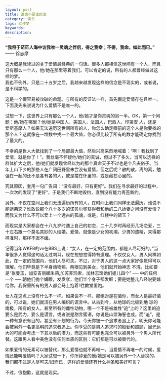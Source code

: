 ```yaml
---
layout: post
title: 谁也不是谁的谁
category: 读书
tags: 红楼梦
keywords: 
description: 
---
```


__“我将于茫茫人海中访我唯一灵魂之伴侣，得之我幸；不得，我命。如此而已。”__ &nbsp;&nbsp;&nbsp;&nbsp; ─── 徐志摩

这大概是我读过的关于爱情最经典的一句话。很多人都相信这世间有一个人，而且只有那么一个人，他/她在那里等着我们。可以肯定的说，所有的人都曾经做过这样的梦。  
我也不例外，只是二十五岁之后，我越来越发现这样的信念是不现实的，或者说，是不科学的。

这是一个很容易被攻破的命题。与所有的反证法一样，首先假定爱情存在且唯一。下面我先来说说为什么爱情不是唯一的。

试想一下，这世界上只有那么一个人，他/她才是你灵魂的另一半。OK，第一个问题：他/她在哪里？他/她是中国人，美国人，法国人，巴西人，印第安 人，还是爱斯基摩人？如果无法遍历这世间所有的人，你怎么确定眼前的这个人是你要找的那个人？这就像在一堆数中找一个最大值，你必须比较了所有的数才能确定你找到了最大的。

不幸的是世人大抵找到了一个局部最大值，然后兴高采烈地喊着：“啊！我找到了爱情，就是你了！”。我丝毫不怀疑他/她们的真诚，但过不了多久，当可以选择的群体扩大之后，他/她们就发现曾经以为的那个真命天子不过也是个凡夫俗子。当年上山下乡的那些人在广阔田野里未尝没有爱情，但之后呢？散的散，离的离，勉强在一起的还不是各有各的人，或是搂在怀里的，或是藏在心里的。

究其原因，套用一句广告词：“没有最好，只有更好”。我们在寻求最好的过程中，一次次的发现了“更好“，于是我们不断地毁约，直到没有能力再签新约。

另外，不仅在空间上我们无法遍历所有的人，在时间上我们同样无法遍历。谁说不能姐弟恋？谁敢说那个八十多岁的诺贝尔奖获得者和他的二八娇妻之间没有爱情？而我又为什么不可以爱上一个远古的孤魂，或是，红楼中的黛玉？

而现实是大家都会在十八九岁时遇上自己的初恋，二十几岁时再经历几场恋爱，三十左右跟一个莫名其妙的人结婚。爱情，就像是少女的初潮，少男的遗精，来得那样准时，那样不迟不缓。

记得当年WKFB的vv在BBS上说：“女人，在一定的范围内，都是人尽可妇的。”当年很多人觉得这句话太过刺耳，现在想想觉得特有道理。不仅仅女人，男人同样如此，在一定的范围内，他们人尽可夫。不过，对于男人的这一点大家好像觉得可以理解。他们毕竟是下半身动物嘛，两眼见到美女，他们就开始神志 不清。比如要是“张曼玉，加安吉丽娜朱莉,加苏非玛索，加林志玲她们姐儿四个” ── 中的任何一个 ── 朝他们抛个媚眼，发发嗲，他们半个身子都发稣；要是她整儿八经说要嫁给你，我保重所有的男人都会马上抱着1往教堂里跑。

女人在这点上没有什么不一样。如果说不一样，那绝对是在骗你，而女人是最好骗的，可以说，她们就活在男人编织的谎言中。从古到今，从地球的北极到地 球的南极，所有的女人，甚至所有的雌性动物，哪一个不是被雄性”追“上的？这里的追要么是武力，要么是谎言，或者说是甜言蜜语，你说是山盟海誓也成。而“追”，是一种有意识有目的，甚至有计划的行为。今天你被一个追求者追上了，明天你可能会被另外一名更高明的追求者追上。你享受的是男人追求时的殷勤和照顾，目光远大的可能会考虑一下其以后的潜力，而这些有可能也完全可以被另外一个男人所代替。这跟男人看中美色没有任何本质的区别：它们都是可以被替代的。

如果爱情的元素可以被替代，那么爱情也就不再唯一。当爱情不再唯一的时候，爱情还能叫爱情吗？大家试想一下，你所钟爱的他/她是可以被另外一个人替换的，我们都不过是人尽可夫/妇而已，这样的爱情还有什么神圣和美好可言？

不过，很抱歉，这就是现实。
